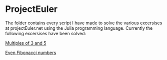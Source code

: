 # ProjectEuler
The folder contains every script I have made to solve the various excersises at projectEuler.net using the Julia programming language. Currently the following excersises have been solved:

[Multiples of 3 and 5](https://projecteuler.net/problem=1)

[Even Fibonacci numbers](https://projecteuler.net/problem=2)

